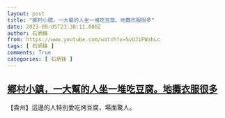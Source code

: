 ```yaml
---
layout: post
title: "鄉村小鎮，一大幫的人坐一堆吃豆腐。地攤衣服很多"
date: 2023-09-05T23:30:11.000Z
author: 石炳鋒
from: https://www.youtube.com/watch?v=SvUJiFWahLc
tags: [ 石炳锋 ]
comments: True
categories: [ 石炳锋 ]
---
```

<!--1693956611000-->
[鄉村小鎮，一大幫的人坐一堆吃豆腐。地攤衣服很多](https://www.youtube.com/watch?v=SvUJiFWahLc)
------

<div>
【貴州】這邊的人特別愛吃烤豆腐，場面驚人。
</div>
